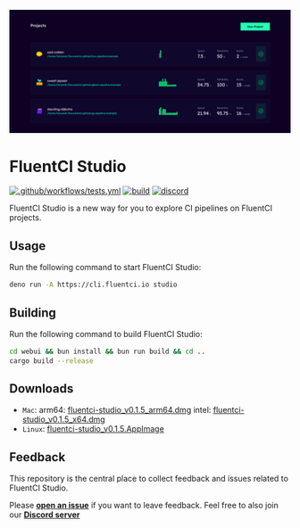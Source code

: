 ![Cover](./.github/assets/fluentci-studio.png)

# FluentCI Studio

[![.github/workflows/tests.yml](https://github.com/fluentci-io/fluentci-studio/actions/workflows/tests.yml/badge.svg)](https://github.com/fluentci-io/fluentci-studio/actions/workflows/tests.yml)
[![build](https://github.com/fluentci-io/fluentci-studio/actions/workflows/release.yml/badge.svg)](https://github.com/fluentci-io/fluentci-studio/actions/workflows/release.yml)
[![discord](https://img.shields.io/discord/1132020671262773358?label=discord&logo=discord&color=5865F2)](https://discord.gg/V4U6dPskKc)

FluentCI Studio is a new way for you to explore CI pipelines on FluentCI projects.

## Usage

Run the following command to start FluentCI Studio:

```bash
deno run -A https://cli.fluentci.io studio
```

## Building

Run the following command to build FluentCI Studio:

```bash
cd webui && bun install && bun run build && cd ..
cargo build --release
```

## Downloads

- `Mac`: arm64: [fluentci-studio_v0.1.5_arm64.dmg](https://github.com/fluentci-io/fluentci-studio/releases/download/v0.1.5/fluentci-studio_v0.1.5_arm64.dmg) intel: [fluentci-studio_v0.1.5_x64.dmg](https://github.com/fluentci-io/fluentci-studio/releases/download/v0.1.5/fluentci-studio_v0.1.5_x64.dmg)
- `Linux`: [fluentci-studio_v0.1.5.AppImage](https://github.com/fluentci-io/fluentci-studio/releases/download/v0.1.5/fluentci-studio_v0.1.5.AppImage)

## Feedback

This repository is the central place to collect feedback and issues related to FluentCI Studio.

Please [**open an issue**](https://github.com/fluentci-io/fluentci-studio/issues/new) if you want to leave feedback. Feel free to also join our [**Discord server**](https://discord.gg/V4U6dPskKc)